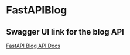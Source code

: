 # FastAPIBlog
## Swagger UI link for the blog API
[FastAPI Blog API Docs](https://fastapiblog-production.up.railway.app/docs)

